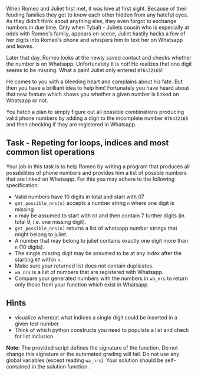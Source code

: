 When Romeo and Juliet first met, it was love at first sight.
Because of their feuding families they got to know each other hidden from any hateful eyes.
As they didn't think about anything else, they even forgot to exchange numbers in due time.
Only when Tybalt - Juliets cousin who is especially at odds with Romeo's family, appears on scene,
Juliet hastily hacks a few of her digits into Romeo's phone and whispers him to text her on Whatsapp and leaves.

Later that day, Romeo looks at the newly saved contact and checks whether the number is on Whatsapp.
Unfortunately it is not! He realizes that one digit seems to be missing.
What a pain! Juliet only entered `076432165`!

He comes to you with a bleeding heart and complains about his fate.
But then you have a brilliant idea to help him!
Fortunately you have heard about that new feature which shows you whether
a given number is linked on Whatsapp or not.

You hatch a plan to simply figure out all possible combinations producing valid phone numbers by adding a digit to the incomplete number `076432165` and then checking if they are registered in Whatsapp.

## Task - Repeting for loops, indices and most common list operations
Your job in this task is to help Romeo by writing a program that produces all possibilities
of phone numbers and provides him a list of possble numbers that are linked on Whatsapp.
For this you may adhere to the following specification:
- Valid numbers have 10 digits in total and start with 07
- `get_possible_nrs(n)` accepts a number string `n` where one digit is missing
- `n` may be assumed to start with `07` and then contain 7 further digits (in total 9, i.e. one missing digit).
- `get_possible_nrs(n)` returns a list of whatsapp number strings that might belong to juliet.
- A number that may belong to juliet contains exactly one digit more than `n` (10 digits).
- The single missing digit may be assumed to be at any index after the starting `07` within `n`.
- Make sure your returned list does not contain duplicates.
- `wa_nrs` is a list of numbers that are registered with Whatsapp.
- Compare your generated numbers with the numbers in `wa_nrs` to return only those from your function which exist in Whatsapp.

## Hints
- visualize where/at what indices a single digit could be inserted in a given test number
- Think of which python constructs you need to populate a list and check for list inclusion

**Note:** The provided script defines the signature of the function. Do not change this signature or the automated grading will fail. Do not use any global variables (except reading `wa_nrs`). Your solution should be self-contained in the solution function.

